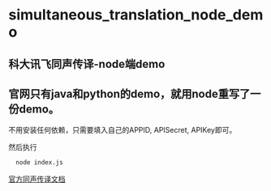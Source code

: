 # simultaneous_translation_node_demo

## 科大讯飞同声传译-node端demo

## 官网只有java和python的demo，就用node重写了一份demo。

不用安装任何依赖，只需要填入自己的APPID, APISecret, APIKey即可。

然后执行
```bash
  node index.js
```

[官方同声传译文档](https://www.xfyun.cn/doc/nlp/simultaneous-interpretation/API.html)